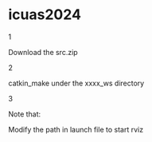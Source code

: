 # icuas2024

1

Download the src.zip

2

catkin_make under the xxxx_ws directory

3

Note that:


Modify the path in launch file to start rviz
